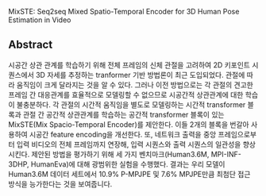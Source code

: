 MixSTE: Seq2seq Mixed Spatio-Temporal Encoder for 3D Human Pose Estimation in Video

## Abstract
시공간 상관 관계를 학습하기 위해 전체 프레임의 신체 관절을 고려하여 2D 키포인트 시퀀스에서 3D 자세를 추정하는 tranformer 기반 방법론이 최근 도입되었다. 관절에 따라 움직임이 크게 달라지는 것을 알 수 있다. 그러나 이전 방법으로는 각 관절의 견고한 프레임 간 대응관계를 효율적으로 모델링할 수 없으므로 시공간적 상관관계에 대한 학습이 불충분하다. 각 관절의 시간적 움직임을 별도로 모델링하는 시간적 transformer 블록과 관절 간 공간적 상관관계를 학습하는 공간적 transformer 블록이 있는 MixSTE(Mix Spacio-Temporal Encoder)를 제안한다. 이들 2개의 블록을 번갈아 사용하여 시공간 feature encoding을 개선한다. 또, 네트워크 출력을 중앙 프레임으로부터 입력 비디오의 전체 프레임까지 연장해, 입력 시퀀스와 출력 시퀀스의 일관성을 향상시킨다. 제안된 방법을 평가하기 위해 세 가지 벤치마크(Human3.6M, MPI-INF-3DHP, HumanEva)에 대해 광범위한 실험을 수행했다. 결과는 우리 모델이 Human3.6M 데이터 세트에서 10.9% P-MPJPE 및 7.6% MPJPE만큼 최첨단 접근 방식을 능가한다는 것을 보여줍니다.

